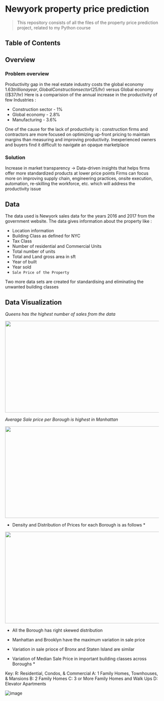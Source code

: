 # Newyork property price prediction 
<ins> </ins>
> This repository consists of all the files of the property price prediction project, related to my Python course 

## Table of Contents
<ins> </ins>


## Overview
<ins> </ins>

### Problem overview
Productivity gap in the real estate industry costs the global economy $1.63 trillion a year, Global Construction sector ($25/hr) versus Global economy (($37/hr)
Here is a comparision of the annual increase in the productivity of few Industries :
  * Construction sector - 1%
  * Global economy  - 2.8%
  * Manufacturing - 3.6% 

One of the cause for the lack of productivity is : construction firms and contractors are more focused on optimizing up-front pricing to maintain margins than measuring and improving productivity. Inexperienced owners and buyers find it difficult to navigate an opaque marketplace

### Solution
Increase in market transparency → Data-driven insights that helps firms offer more standardized products at lower price points
Firms can focus more on improving supply chain, engineering practices, onsite execution, automation, re-skilling the workforce, etc. which will address the productivity issue


## Data
<ins> </ins>
The data used is Newyork sales data for the years 2016 and 2017 from the government website. The data gives information about the property like : 
* Location information
* Building Class as defined for NYC
* Tax Class
* Number of residential and Commercial Units
* Total number of units
* Total and Land gross area in sft
* Year of built
* Year sold
* `Sale Price of the Property `

Two more data sets are created for standardising and eliminating the unwanted building classes

## Data Visualization

*Queens has the highest number of sales from the data*

<img src="https://user-images.githubusercontent.com/51246077/148449044-55a6e911-f344-44fd-bae4-72c59dd62a86.png" width="600" height="300">


*Average Sale price per Borough is highest in Manhattan*

<img src="https://user-images.githubusercontent.com/51246077/148449054-c2fd5db4-c47b-48d9-b55d-c86ee6b551a6.png" width="600" height="300">


* Density and Distribution of Prices for each Borough is as follows *

<img src="https://user-images.githubusercontent.com/51246077/148450333-2b08e8b5-f23a-415a-bcc8-b1ac73f0a87b.png" width="600" height="300">

* All the Borough has right skewed distribution
* Manhattan and Brooklyn have the maximum variation in sale price
* Variation in sale prioce of Bronx and Staten Island are similar



* Variation of Median Sale Price in important building classes across Boroughs *

Key:
R: Residential, Condos, & Commercial
A: 1 Family Homes, Townhouses, & Mansions
B: 2 Family Homes
C: 3 or More Family Homes and Walk Ups
D: Elevator Apartments

![image](https://user-images.githubusercontent.com/51246077/148450683-3063395d-c060-46b6-a74d-d1bcec01d52c.png)









